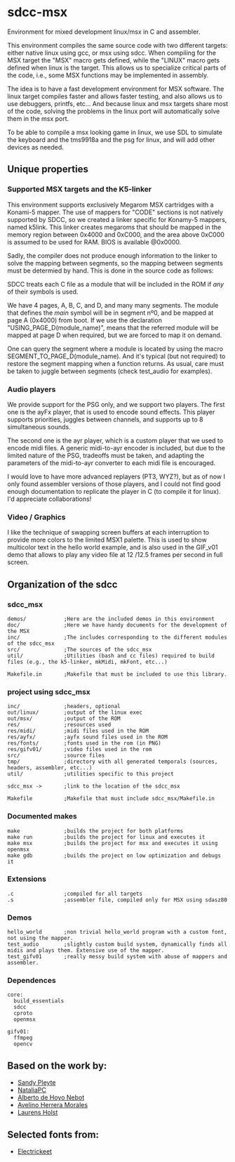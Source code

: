 # sdcc-msx
Environment for mixed development linux/msx in C and assembler.

This environment compiles the same source code with two different targets: either native linux using gcc, or msx using sdcc.
When compiling for the MSX target the "MSX" macro gets defined, while the "LINUX" macro gets defined when
linux is the target. This allows us to specialize critical parts of the code, i.e., some MSX functions may be implemented in assembly.

The idea is to have a fast development environment for MSX software.
The linux target compiles faster and allows faster testing, and also allows us to use debuggers, printfs, etc... And because linux and msx targets share most of the code, solving the problems in the linux port will automatically solve them in the msx port.

To be able to compile a msx looking game in linux, we use SDL to simulate the keyboard and the tms9918a and the psg for linux, and will add other devices as needed.

## Unique properties

### Supported MSX targets and the K5-linker
This environment supports exclusively Megarom MSX cartridges with a Konami-5 mapper.
The use of mappers for "CODE" sections is not natively supported by SDCC, so we created a linker specific for Konamy-5 mappers, named k5link. 
This linker creates megaroms that should be mapped in the memory region between 0x4000 and 0xC000, 
and the area above 0xC000 is assumed to be used for RAM. 
BIOS is available @0x0000.

Sadly, the compiler does not produce enough information to the linker to solve the mapping between segments, so the mapping between segments must be determied by hand.
This is done in the source code as follows:


SDCC treats each C file as a module that will be included in the ROM if *any* of their symbols is used.

We have 4 pages, A, B, C, and D, and many many segments. 
The module that defines the *main* symbol will be in segment nº0, and be mapped at page A (0x4000) from boot.
If we use the declaration "USING_PAGE_D(module_name)", means that the referred module will be mapped at page D when required, but we are forced to map it on demand.

One can query the segment where a module is located by using the macro SEGMENT_TO_PAGE_D(module_name).
And it's typical (but not required) to restore the segment mapping when a function returns.
As usual, care must be taken to juggle between segments (check test_audio for examples).

### Audio players
We provide support for the PSG only, and we support two players.
The first one is the ayFx player, that is used to encode sound effects.
This player supports priorities, juggles between channels, and supports up to 8 simultaneous sounds. 

The second one is the ayr player, which is a custom player that we used to encode midi files. 
A generic midi-to-ayr encoder is included, but due to the limited nature of the PSG, tradeoffs must be taken,
and adapting the parameters of the midi-to-ayr converter to each midi file is encouraged.

I would love to have more advanced replayers (PT3, WYZ?), but as of now I only found assembler versions of those players, and I could not find good enough documentation to replicate the player in C (to compile it for linux). I'd appreciate collaborations!

### Video / Graphics 
I like the technique of swapping screen buffers at each interruption to provide more colors to the limited MSX1 palette.
This is used to show multicolor text in the hello world example, and is also used in the GIF_v01 demo that allows to play any video file at 12 /12.5 frames per second in full screen. 

## Organization of the sdcc

### sdcc_msx
```
demos/            ;Here are the included demos in this environment
doc/              ;Here we have handy documents for the development of the MSX
inc/              ;The includes corresponding to the different modules of the sdcc_msx
src/              ;The sources of the sdcc_msx
util/             ;Utilities (bash and cc files) required to build files (e.g., the k5-linker, mkMidi, mkFont, etc...)

Makefile.in       ;Makefile that must be included to use this library.
```

### project using sdcc_msx
```
inc/              ;headers, optional
out/linux/        ;output of the linux exec
out/msx/          ;output of the ROM
res/              ;resources used
res/midi/         ;midi files used in the ROM
res/ayfx/         ;ayfx sound files used in the ROM
res/fonts/        ;fonts used in the rom (in PNG)
res/gifv01/       ;video files used in the rom
src/              ;source files
tmp/              ;directory with all generated temporals (sources, headers, assembler, etc...)
util/             ;utilities specific to this project

sdcc_msx ->       ;link to the location of the sdcc_msx

Makefile          ;Makefile that must include sdcc_msx/Makefile.in
```


### Documented makes
```
make              ;builds the project for both platforms
make run          ;builds the project for linux and executes it 
make msx          ;builds the project for msx and executes it using openmsx
make gdb          ;builds the project on low optimization and debugs it
```

### Extensions
```
.c                ;compiled for all targets
.s                ;assembler file, compiled only for MSX using sdasz80
```

### Demos
```
hello_world       ;non trivial hello_world program with a custom font, not using the mapper.
test_audio        ;slightly custom build system, dynamically finds all midis and plays them. Extensive use of the mapper.
test_gifv01       ;really messy build system with abuse of mappers and assembler.
```

### Dependences
```
core:
  build_essentials
  sdcc
  cproto
  openmsx

gifv01:
  ffmpeg
  opencv
```

## Based on the work by:
- [Sandy Pleyte](https://github.com/sndpl/skeleton-sdcc-msx)
- [NataliaPC](https://github.com/nataliapc/template-sdcc-msx)
- [Alberto de Hoyo Nebot](http://albertodehoyonebot.blogspot.com.es/p/how-to-create-msx-roms-with-sdcc.html])
- [Avelino Herrera Morales](http://msx.atlantes.org/index_en.html])
- [Laurens Holst](http://map.grauw.nl/)

## Selected fonts from:
- [Electrickeet](http://electrickeet.com/line-itfont.html)
